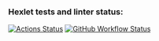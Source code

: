### Hexlet tests and linter status:
[![Actions Status](https://github.com/gpiento/docker-project-74/actions/workflows/hexlet-check.yml/badge.svg)](https://github.com/gpiento/docker-project-74/actions)
[![GitHub Workflow Status](https://github.com//gpiento/docker-project-74/actions/workflows/push.yml/badge.svg)](https://github.com/gpiento/docker-project-74/actions)
